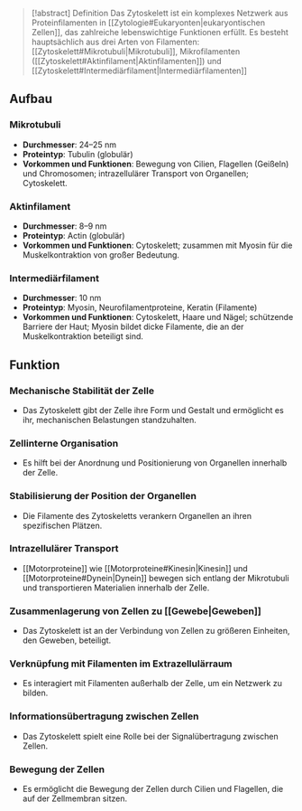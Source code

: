 > [!abstract] Definition
> Das Zytoskelett ist ein komplexes Netzwerk aus Proteinfilamenten in [[Zytologie#Eukaryonten|eukaryontischen Zellen]], das zahlreiche lebenswichtige Funktionen erfüllt. 
> Es besteht hauptsächlich aus drei Arten von Filamenten: [[Zytoskelett#Mikrotubuli|Mikrotubuli]], Mikrofilamenten ([[Zytoskelett#Aktinfilament|Aktinfilamenten]]) und [[Zytoskelett#Intermediärfilament|Intermediärfilamenten]] 

## Aufbau
### Mikrotubuli
- **Durchmesser**: 24–25 nm
- **Proteintyp**: Tubulin (globulär)
- **Vorkommen und Funktionen**: Bewegung von Cilien, Flagellen (Geißeln) und Chromosomen; intrazellulärer Transport von Organellen; Cytoskelett.
### Aktinfilament
- **Durchmesser**: 8–9 nm
- **Proteintyp**: Actin (globulär)
- **Vorkommen und Funktionen**: Cytoskelett; zusammen mit Myosin für die Muskelkontraktion von großer Bedeutung.
### Intermediärfilament
- **Durchmesser**: 10 nm
- **Proteintyp**: Myosin, Neurofilamentproteine, Keratin (Filamente)
- **Vorkommen und Funktionen**: Cytoskelett, Haare und Nägel; schützende Barriere der Haut; Myosin bildet dicke Filamente, die an der Muskelkontraktion beteiligt sind.
## Funktion
### Mechanische Stabilität der Zelle
- Das Zytoskelett gibt der Zelle ihre Form und Gestalt und ermöglicht es ihr, mechanischen Belastungen standzuhalten.
### Zellinterne Organisation
- Es hilft bei der Anordnung und Positionierung von Organellen innerhalb der Zelle.
### Stabilisierung der Position der Organellen
- Die Filamente des Zytoskeletts verankern Organellen an ihren spezifischen Plätzen.
### Intrazellulärer Transport
- [[Motorproteine]] wie [[Motorproteine#Kinesin|Kinesin]] und [[Motorproteine#Dynein|Dynein]] bewegen sich entlang der Mikrotubuli und transportieren Materialien innerhalb der Zelle.
### Zusammenlagerung von Zellen zu [[Gewebe|Geweben]]
- Das Zytoskelett ist an der Verbindung von Zellen zu größeren Einheiten, den Geweben, beteiligt.
### Verknüpfung mit Filamenten im Extrazellulärraum
- Es interagiert mit Filamenten außerhalb der Zelle, um ein Netzwerk zu bilden.
### Informationsübertragung zwischen Zellen
- Das Zytoskelett spielt eine Rolle bei der Signalübertragung zwischen Zellen.
### Bewegung der Zellen
- Es ermöglicht die Bewegung der Zellen durch Cilien und Flagellen, die auf der Zellmembran sitzen.
